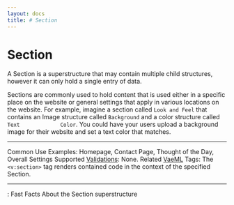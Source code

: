 ```yaml
---
layout: docs
title: # Section
---
```


# Section

A Section is a superstructure that may contain multiple child
structures, however it can only hold a single entry of data.

Sections are commonly used to hold content that is used either in a
specific place on the website or general settings that apply in various
locations on the website. For example, imagine a section called
`Look and Feel` that contains an Image structure called `Background` and
a color structure called `Text             Color`. You could have your
users upload a background image for their website and set a text color
that matches.

  ---------------------------------------- ---------------------------------------------------------------------------------------
  Common Use Examples:                     Homepage, Contact Page, Thought of the Day, Overall Settings
  Supported [Validations](#validations):   None.
  Related [VaeML](#vaeml) Tags:            The `<v:section>` tag renders contained code in the context of the specified Section.
  ---------------------------------------- ---------------------------------------------------------------------------------------

  : Fast Facts About the Section superstructure


